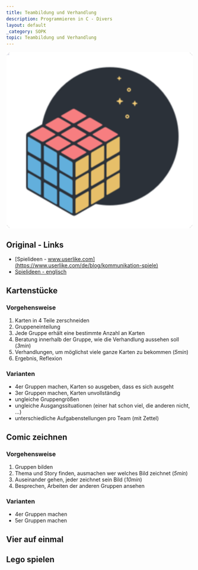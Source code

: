 ```yaml
---
title: Teambildung und Verhandlung
description: Programmieren in C - Divers
layout: default
_category: SOPK
topic: Teambildung und Verhandlung
---
```

![](img/baukloetze.png)

## Original - Links
- [Spielideen - www.userlike.com](https://www.userlike.com/de/blog/kommunikation-spiele)
- [Spielideen - englisch](https://www.mindtools.com/pages/article/team-building-communication.htm)


## Kartenstücke

### Vorgehensweise
1. Karten in 4 Teile zerschneiden
2. Gruppeneinteilung
3. Jede Gruppe erhält eine bestimmte Anzahl an Karten
4. Beratung innerhalb der Gruppe, wie die Verhandlung aussehen soll (_3min_)
5. Verhandlungen, um möglichst viele ganze Karten zu bekommen (_5min_)
6. Ergebnis, Reflexion

### Varianten
- 4er Gruppen machen, Karten so ausgeben, dass es sich ausgeht
- 3er Gruppen machen, Karten unvollständig
- ungleiche Gruppengrößen
- ungleiche Ausgangssituationen (einer hat schon viel, die anderen nicht, ...)
- unterschiedliche Aufgabenstellungen pro Team (mit Zettel)

## Comic zeichnen

### Vorgehensweise
1. Gruppen bilden
2. Thema und Story finden, ausmachen wer welches Bild zeichnet (_5min_)
3. Auseinander gehen, jeder zeichnet sein Bild (_10min_)
4. Besprechen, Arbeiten der anderen Gruppen ansehen

### Varianten
- 4er Gruppen machen
- 5er Gruppen machen

## Vier auf einmal

## Lego spielen


